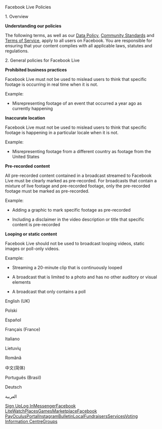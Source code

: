 Facebook Live Policies

1\. Overview

**Understanding our policies**

The following terms, as well as our [Data Policy](https://www.facebook.com/about/privacy/), [Community Standards](https://www.facebook.com/communitystandards/) and [Terms of Service](https://www.facebook.com/legal/terms), apply to all users on Facebook. You are responsible for ensuring that your content complies with all applicable laws, statutes and regulations.

2\. General policies for Facebook Live

**Prohibited business practices**

Facebook Live must not be used to mislead users to think that specific footage is occurring in real time when it is not.

Example:

*   Misrepresenting footage of an event that occurred a year ago as currently happening

**Inaccurate location**

Facebook Live must not be used to mislead users to think that specific footage is happening in a particular locale when it is not.

Example:

*   Misrepresenting footage from a different country as footage from the United States

**Pre-recorded content**

All pre-recorded content contained in a broadcast streamed to Facebook Live must be clearly marked as pre-recorded. For broadcasts that contain a mixture of live footage and pre-recorded footage, only the pre-recorded footage must be marked as pre-recorded.

Example:

*   Adding a graphic to mark specific footage as pre-recorded

*   Including a disclaimer in the video description or title that specific content is pre-recorded

**Looping or static content**

Facebook Live should not be used to broadcast looping videos, static images or poll-only videos.

Example:

*   Streaming a 20-minute clip that is continuously looped

*   A broadcast that is limited to a photo and has no other auditory or visual elements

*   A broadcast that only contains a poll

English (UK)

Polski

Español

Français (France)

Italiano

Lietuvių

Română

中文(简体)

Português (Brasil)

Deutsch

العربية

[Sign Up](https://www.facebook.com/reg/)[Log In](https://www.facebook.com/login/)[Messenger](https://l.facebook.com/l.php?u=https%3A%2F%2Fmessenger.com%2F&h=AT1sH6ChwdUUvPfxlu1Znp_1DcBVFDY8wUEHe1MO2aLZH62K7Of55a14LbuC27Df6mMf7lvIm5MyXqws4UUcR-H5GaLSPXppGNvE2k1AFjCE31LxKq_qNARo0fKFxGf91k3vIpbHaQYfUwgYfAQjdnanz26vzC36DTrFYQ)[Facebook Lite](https://www.facebook.com/lite/)[Watch](https://en-gb.facebook.com/watch/)[Places](https://www.facebook.com/places/)[Games](https://www.facebook.com/games/)[Marketplace](https://www.facebook.com/marketplace/)[Facebook Pay](https://pay.facebook.com/)[Oculus](https://l.facebook.com/l.php?u=https%3A%2F%2Fwww.oculus.com%2F&h=AT1sH6ChwdUUvPfxlu1Znp_1DcBVFDY8wUEHe1MO2aLZH62K7Of55a14LbuC27Df6mMf7lvIm5MyXqws4UUcR-H5GaLSPXppGNvE2k1AFjCE31LxKq_qNARo0fKFxGf91k3vIpbHaQYfUwgYfAQjdnanz26vzC36DTrFYQ)[Portal](https://portal.facebook.com/)[Instagram](https://l.facebook.com/l.php?u=https%3A%2F%2Fwww.instagram.com%2F&h=AT1sH6ChwdUUvPfxlu1Znp_1DcBVFDY8wUEHe1MO2aLZH62K7Of55a14LbuC27Df6mMf7lvIm5MyXqws4UUcR-H5GaLSPXppGNvE2k1AFjCE31LxKq_qNARo0fKFxGf91k3vIpbHaQYfUwgYfAQjdnanz26vzC36DTrFYQ)[Bulletin](https://www.bulletin.com/)[Local](https://www.facebook.com/local/lists/245019872666104/)[Fundraisers](https://www.facebook.com/fundraisers/)[Services](https://www.facebook.com/biz/directory/)[Voting Information Centre](https://www.facebook.com/votinginformationcenter/?entry_point=c2l0ZQ%3D%3D)[Groups](https://www.facebook.com/groups/explore/)